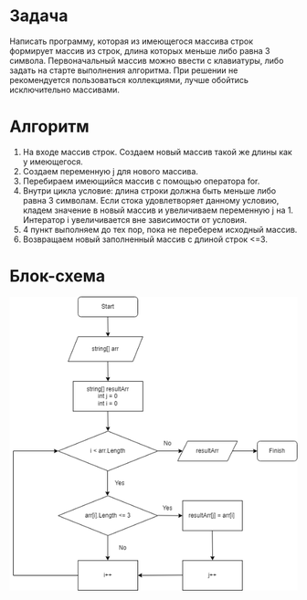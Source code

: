 # **Задача**
Написать программу, которая из имеющегося массива строк формирует массив из строк, длина которых меньше либо равна 3 символа. Первоначальный массив можно ввести с клавиатуры, либо задать на старте выполнения алгоритма. При решении не рекомендуется пользоваться коллекциями, лучше обойтись исключительно массивами.


# **Алгоритм**
1.	На входе массив строк. Создаем новый массив такой же длины как у имеющегося.
2.	Создаем переменную j для нового массива.
3.	Перебираем имеющийся массив с помощью оператора for.
4.	Внутри цикла условие: длина строки должна быть меньше либо равна 3 символам. Если стока удовлетворяет данному условию, кладем значение в новый массив и увеличиваем переменную j на 1. Интератор i увеличивается вне зависимости от условия.
6.	4 пункт выполняем до тех пор, пока не переберем исходный массив.
7.	Возвращаем новый заполненный массив с длиной строк <=3.

# **Блок-схема**
![Блок-схема алгоритма](https://github.com/IrinaTselikova/KontrolnayaRabota/blob/921b0a8ed0b0579a3f22f6850f685f98dddcb5d2/picture.png)

